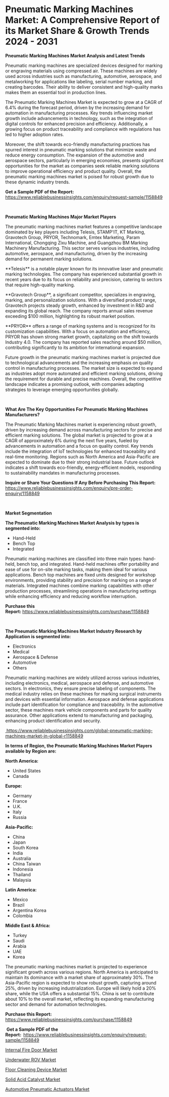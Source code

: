 <p><h1>Pneumatic Marking Machines Market: A Comprehensive Report of its Market Share & Growth Trends 2024 - 2031</h1></p><p><strong>Pneumatic Marking Machines Market Analysis and Latest Trends</strong></p>
<p><p>Pneumatic marking machines are specialized devices designed for marking or engraving materials using compressed air. These machines are widely used across industries such as manufacturing, automotive, aerospace, and metalworking for applications like labeling, serial number marking, and creating barcodes. Their ability to deliver consistent and high-quality marks makes them an essential tool in production lines.</p><p>The Pneumatic Marking Machines Market is expected to grow at a CAGR of 6.4% during the forecast period, driven by the increasing demand for automation in manufacturing processes. Key trends influencing market growth include advancements in technology, such as the integration of digital controls for enhanced precision and efficiency. Additionally, a growing focus on product traceability and compliance with regulations has led to higher adoption rates.</p><p>Moreover, the shift towards eco-friendly manufacturing practices has spurred interest in pneumatic marking solutions that minimize waste and reduce energy consumption. The expansion of the automotive and aerospace sectors, particularly in emerging economies, presents significant opportunities for the market as companies seek reliable marking solutions to improve operational efficiency and product quality. Overall, the pneumatic marking machines market is poised for robust growth due to these dynamic industry trends.</p></p>
<p><strong>Get a Sample PDF of the Report:&nbsp;</strong> <a href="https://www.reliablebusinessinsights.com/enquiry/request-sample/1158849?utm_campaign=117&utm_medium=2&utm_source=Github&utm_content=ia&utm_term=02102024&utm_id=pneumatic-marking-machines">https://www.reliablebusinessinsights.com/enquiry/request-sample/1158849</a></p>
<p>&nbsp;</p>
<p><strong>Pneumatic Marking Machines Major Market Players</strong></p>
<p><p>The pneumatic marking machines market features a competitive landscape dominated by key players including Telesis, STAMP'IT, KT Marking, Gravotech Group, PRYOR, Technomark, Emtex Marketing, Param International, Chongqing Zixu Machine, and Guangzhou BM Marking Machinery Manufacturing. This sector serves various industries, including automotive, aerospace, and manufacturing, driven by the increasing demand for permanent marking solutions.</p><p>**Telesis** is a notable player known for its innovative laser and pneumatic marking technologies. The company has experienced substantial growth in recent years due to its focus on reliability and precision, catering to sectors that require high-quality marking.</p><p>**Gravotech Group**, a significant competitor, specializes in engraving, marking, and personalization solutions. With a diversified product range, Gravotech projects steady growth, enhanced by investment in R&D and expanding its global reach. The company reports annual sales revenue exceeding $100 million, highlighting its robust market position.</p><p>**PRYOR** offers a range of marking systems and is recognized for its customization capabilities. With a focus on automation and efficiency, PRYOR has shown strong market growth, capitalizing on the shift towards Industry 4.0. The company has reported sales reaching around $50 million, contributing significantly to its ambition for international expansion.</p><p>Future growth in the pneumatic marking machines market is projected due to technological advancements and the increasing emphasis on quality control in manufacturing processes. The market size is expected to expand as industries adopt more automated and efficient marking solutions, driving the requirement for durable and precise machines. Overall, the competitive landscape indicates a promising outlook, with companies adapting strategies to leverage emerging opportunities globally.</p></p>
<p>&nbsp;</p>
<p><strong>What Are The Key Opportunities For Pneumatic Marking Machines Manufacturers?</strong></p>
<p><p>The Pneumatic Marking Machines market is experiencing robust growth, driven by increasing demand across manufacturing sectors for precise and efficient marking solutions. The global market is projected to grow at a CAGR of approximately 6% during the next five years, fueled by advancements in automation and a focus on quality control. Key trends include the integration of IoT technologies for enhanced traceability and real-time monitoring. Regions such as North America and Asia-Pacific are expected to dominate due to their strong industrial base. Future outlook indicates a shift towards eco-friendly, energy-efficient models, responding to sustainability mandates in manufacturing processes.</p></p>
<p><strong>Inquire or Share Your Questions If Any Before Purchasing This Report:</strong> <a href="https://www.reliablebusinessinsights.com/enquiry/pre-order-enquiry/1158849?utm_campaign=117&utm_medium=2&utm_source=Github&utm_content=ia&utm_term=02102024&utm_id=pneumatic-marking-machines">https://www.reliablebusinessinsights.com/enquiry/pre-order-enquiry/1158849</a></p>
<p>&nbsp;</p>
<p><strong>Market Segmentation</strong></p>
<p><strong>The Pneumatic Marking Machines Market Analysis by types is segmented into:</strong></p>
<p><ul><li>Hand-Held</li><li>Bench Top</li><li>Integrated</li></ul></p>
<p><p>Pneumatic marking machines are classified into three main types: hand-held, bench top, and integrated. Hand-held machines offer portability and ease of use for on-site marking tasks, making them ideal for various applications. Bench top machines are fixed units designed for workshop environments, providing stability and precision for marking on a range of materials. Integrated machines combine marking capabilities with other production processes, streamlining operations in manufacturing settings while enhancing efficiency and reducing workflow interruption.</p></p>
<p><strong>Purchase this Report:&nbsp;</strong><a href="https://www.reliablebusinessinsights.com/purchase/1158849?utm_campaign=117&utm_medium=2&utm_source=Github&utm_content=ia&utm_term=02102024&utm_id=pneumatic-marking-machines">https://www.reliablebusinessinsights.com/purchase/1158849</a></p>
<p>&nbsp;</p>
<p><strong>The Pneumatic Marking Machines Market Industry Research by Application is segmented into:</strong></p>
<p><ul><li>Electronics</li><li>Medical</li><li>Aerospace & Defense</li><li>Automotive</li><li>Others</li></ul></p>
<p><p>Pneumatic marking machines are widely utilized across various industries, including electronics, medical, aerospace and defense, and automotive sectors. In electronics, they ensure precise labeling of components. The medical industry relies on these machines for marking surgical instruments and devices with essential information. Aerospace and defense applications include part identification for compliance and traceability. In the automotive sector, these machines mark vehicle components and parts for quality assurance. Other applications extend to manufacturing and packaging, enhancing product identification and security.</p></p>
<p><a href="https://www.reliablebusinessinsights.com/global-pneumatic-marking-machines-market-in-global-r1158849?utm_campaign=117&utm_medium=2&utm_source=Github&utm_content=ia&utm_term=02102024&utm_id=pneumatic-marking-machines">&nbsp;https://www.reliablebusinessinsights.com/global-pneumatic-marking-machines-market-in-global-r1158849</a></p>
<p><strong>In terms of Region, the Pneumatic Marking Machines Market Players available by Region are:</strong></p>
<p>
    <p> <strong> North America: </strong>
        <ul>
            <li>United States</li>
            <li>Canada</li>
        </ul>
        </p> 
    <p> <strong> Europe: </strong>
        <ul>
            <li>Germany</li>
            <li>France</li>
            <li>U.K.</li>
            <li>Italy</li>
            <li>Russia</li>
        </ul>
        </p> 
    <p> <strong> Asia-Pacific: </strong>
        <ul>
            <li>China</li>
            <li>Japan</li>
            <li>South Korea</li>
            <li>India</li>
            <li>Australia</li>
            <li>China Taiwan</li>
            <li>Indonesia</li>
            <li>Thailand</li>
            <li>Malaysia</li>
        </ul>
        </p> 
    <p> <strong> Latin America: </strong>
        <ul>
            <li>Mexico</li>
            <li>Brazil</li>
            <li>Argentina Korea</li>
            <li>Colombia</li>
        </ul>
        </p> 
    <p> <strong> Middle East & Africa: </strong>
        <ul>
            <li>Turkey</li>
            <li>Saudi</li>
            <li>Arabia</li>
            <li>UAE</li>
            <li>Korea</li>
        </ul>
    </p>
    </p>
<p><p>The pneumatic marking machines market is projected to experience significant growth across various regions. North America is anticipated to maintain its dominance with a market share of approximately 30%. The Asia-Pacific region is expected to show robust growth, capturing around 25%, driven by increasing industrialization. Europe will likely hold a 20% share, while the USA offers a substantial 15%. China is set to contribute about 10% to the overall market, reflecting its expanding manufacturing sector and demand for automation technologies.</p></p>
<p><strong>Purchase this Report: </strong><a href="https://www.reliablebusinessinsights.com/purchase/1158849?utm_campaign=117&utm_medium=2&utm_source=Github&utm_content=ia&utm_term=02102024&utm_id=pneumatic-marking-machines">https://www.reliablebusinessinsights.com/purchase/1158849</a></p>
<p>&nbsp;<strong>Get a Sample PDF of the Report:&nbsp;&nbsp;</strong><a href="https://www.reliablebusinessinsights.com/enquiry/request-sample/1158849?utm_campaign=117&utm_medium=2&utm_source=Github&utm_content=ia&utm_term=02102024&utm_id=pneumatic-marking-machines">https://www.reliablebusinessinsights.com/enquiry/request-sample/1158849</a></p>
<p><strong></strong></p>
<p><p><a href="https://issuu.com/reportprime-2/docs/internal-fire-door-market-size-2030_695d73794ed5b9?utm_campaign=117&utm_medium=2&utm_source=Github&utm_content=ia&utm_term=02102024&utm_id=pneumatic-marking-machines">Internal Fire Door Market</a></p><p><a href="https://www.linkedin.com/pulse/underwater-rov-industry-sector-new-technologies-market-impact-2qmkf?trackingId=87jWnRdmSWyaHlQoL0fEIg%3D%3D&utm_campaign=117&utm_medium=2&utm_source=Github&utm_content=ia&utm_term=02102024&utm_id=pneumatic-marking-machines">Underwater ROV Market</a></p><p><a href="https://issuu.com/reportprime-2/docs/floor-cleaning-device-market-size-2_d860283e501091?utm_campaign=117&utm_medium=2&utm_source=Github&utm_content=ia&utm_term=02102024&utm_id=pneumatic-marking-machines">Floor Cleaning Device Market</a></p><p><a href="https://www.linkedin.com/pulse/navigating-solid-acid-catalyst-market-expert-analysis-forecast-i9yze?utm_campaign=117&utm_medium=2&utm_source=Github&utm_content=ia&utm_term=02102024&utm_id=pneumatic-marking-machines">Solid Acid Catalyst Market</a></p><p><a href="https://github.com/Alanbrewer218/Market-Research-Report-List-1/blob/main/automotive-pneumatic-actuators-market.md?utm_campaign=117&utm_medium=2&utm_source=Github&utm_content=ia&utm_term=02102024&utm_id=pneumatic-marking-machines">Automotive Pneumatic Actuators Market</a></p></p>